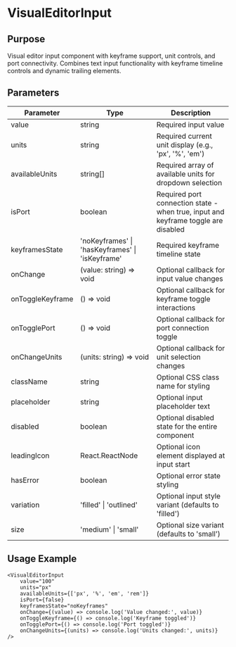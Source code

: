# VisualEditorInput

## Purpose

Visual editor input component with keyframe support, unit controls, and port connectivity. Combines text input functionality with keyframe timeline controls and dynamic trailing elements.

## Parameters

| Parameter        | Type                                            | Description                                                                        |
| ---------------- | ----------------------------------------------- | ---------------------------------------------------------------------------------- |
| value            | string                                          | Required input value                                                               |
| units            | string                                          | Required current unit display (e.g., 'px', '%', 'em')                              |
| availableUnits   | string[]                                        | Required array of available units for dropdown selection                           |
| isPort           | boolean                                         | Required port connection state - when true, input and keyframe toggle are disabled |
| keyframesState   | 'noKeyframes' \| 'hasKeyframes' \| 'isKeyframe' | Required keyframe timeline state                                                   |
| onChange         | (value: string) => void                         | Optional callback for input value changes                                          |
| onToggleKeyframe | () => void                                      | Optional callback for keyframe toggle interactions                                 |
| onTogglePort     | () => void                                      | Optional callback for port connection toggle                                       |
| onChangeUnits    | (units: string) => void                         | Optional callback for unit selection changes                                       |
| className        | string                                          | Optional CSS class name for styling                                                |
| placeholder      | string                                          | Optional input placeholder text                                                    |
| disabled         | boolean                                         | Optional disabled state for the entire component                                   |
| leadingIcon      | React.ReactNode                                 | Optional icon element displayed at input start                                     |
| hasError         | boolean                                         | Optional error state styling                                                       |
| variation        | 'filled' \| 'outlined'                          | Optional input style variant (defaults to 'filled')                                |
| size             | 'medium' \| 'small'                             | Optional size variant (defaults to 'small')                                        |

## Usage Example

```tsx
<VisualEditorInput
    value="100"
    units="px"
    availableUnits={['px', '%', 'em', 'rem']}
    isPort={false}
    keyframesState="noKeyframes"
    onChange={(value) => console.log('Value changed:', value)}
    onToggleKeyframe={() => console.log('Keyframe toggled')}
    onTogglePort={() => console.log('Port toggled')}
    onChangeUnits={(units) => console.log('Units changed:', units)}
/>
```
